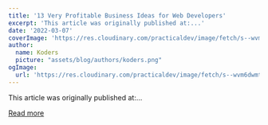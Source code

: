 ```yaml
---
title: '13 Very Profitable Business Ideas for Web Developers'
excerpt: 'This article was originally published at:...'
date: '2022-03-07'
coverImage: 'https://res.cloudinary.com/practicaldev/image/fetch/s--wvm6dwmt--/c_imagga_scale,f_auto,fl_progressive,h_420,q_auto,w_1000/https://dev-to-uploads.s3.amazonaws.com/uploads/articles/c5zwhse0tqyjmuioot5o.png'
author:
  name: Koders
  picture: "assets/blog/authors/koders.png"
ogImage:
  url: 'https://res.cloudinary.com/practicaldev/image/fetch/s--wvm6dwmt--/c_imagga_scale,f_auto,fl_progressive,h_420,q_auto,w_1000/https://dev-to-uploads.s3.amazonaws.com/uploads/articles/c5zwhse0tqyjmuioot5o.png'
---
```


This article was originally published at:...

[Read more](https://dev.to/duomly/13-very-profitable-business-ideas-for-web-developers-539l)
